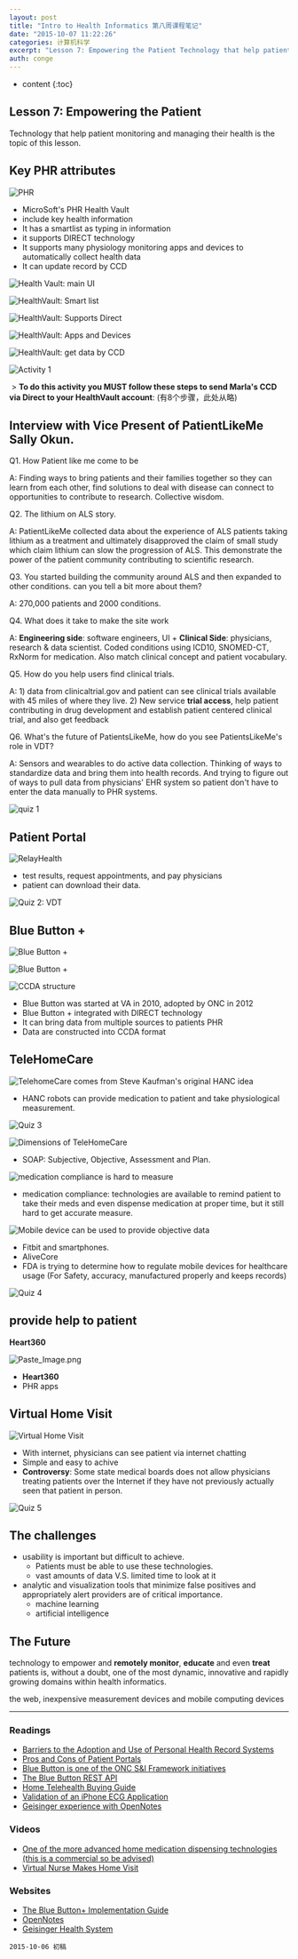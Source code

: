 ```yaml
---
layout: post
title: "Intro to Health Informatics 第八周课程笔记"
date: "2015-10-07 11:22:26"
categories: 计算机科学
excerpt: "Lesson 7: Empowering the Patient Technology that help patient monitoring..."
auth: conge
---
```

* content
{:toc}

## Lesson 7: Empowering the Patient

Technology that help patient monitoring and managing their health is the topic of this lesson.

## Key PHR attributes

![PHR](/assets/images/计算机科学/118382-1de1fb6ccc3003c0.png)

* MicroSoft's PHR Health Vault
* include key health information
* It has a smartlist as typing in information
* it supports DIRECT technology
* It supports many physiology monitoring apps and devices to automatically collect health data
* It can update record by CCD 

![Health Vault: main UI](/assets/images/计算机科学/118382-0f1b5067121817b0.png)

![HealthVault: Smart list](/assets/images/计算机科学/118382-76cb9494f5c5d179.png)

![HealthVault: Supports Direct](/assets/images/计算机科学/118382-2c8b0578a7b2c2e4.png)

![HealthVault: Apps and Devices](/assets/images/计算机科学/118382-aab2fe8424722b71.png)

![HealthVault: get data by CCD](/assets/images/计算机科学/118382-4ea3f85c06e899fa.png)

![Activity 1](/assets/images/计算机科学/118382-86383f3d9144a005.png)

 > **To do this activity you MUST follow these steps to send Marla's CCD via Direct to your HealthVault account**: (有8个步骤，此处从略)

## Interview with Vice Present of PatientLikeMe Sally Okun.

Q1. How Patient like me come to be

A: Finding ways to bring patients and their families together so they can learn from each other, find solutions to deal with disease can connect to opportunities to contribute to research. Collective wisdom.

Q2. The lithium on ALS story.

A: PatientLikeMe collected data about the experience of ALS patients taking lithium as a treatment and ultimately disapproved the claim of small study which claim lithium can slow the progression of ALS. This demonstrate the power of the patient community contributing to scientific research.

Q3. You started building the community around ALS and then expanded to other conditions. can you tell a bit more about them?

A: 270,000 patients and  2000 conditions.

Q4. What does it take to make the site work

A: **Engineering side**: software engineers, UI + **Clinical Side**: physicians, research & data scientist. Coded conditions using ICD10, SNOMED-CT, RxNorm for medication. Also match clinical concept and patient vocabulary. 

Q5. How do you help users find clinical trials.

A: 1) data from clinicaltrial.gov and patient can see clinical trials available with 45 miles of where they live. 2) New service **trial access**, help patient contributing in drug development and establish patient centered clinical trial, and also get feedback

Q6. What's the future of PatientsLikeMe, how do you see PatientsLikeMe's role in VDT?

A: Sensors and wearables to do active data collection. Thinking of ways to standardize data and bring them into health records. And trying to figure out of ways to pull data from physicians' EHR system so patient don't have to enter the data manually to PHR systems.


![quiz 1](/assets/images/计算机科学/118382-61a4d9df70d52f08.png)

## Patient Portal

![RelayHealth](/assets/images/计算机科学/118382-174b3c94a291ed94.png)

* test results, request appointments, and pay physicians
* patient can download their data.

![Quiz 2: VDT](/assets/images/计算机科学/118382-83c30bca49221c0c.png)

## Blue Button +

![Blue Button +](/assets/images/计算机科学/118382-cd173157230f5e53.png)

![Blue Button +](/assets/images/计算机科学/118382-5152852e0b9cda8c.png)

![CCDA structure](/assets/images/计算机科学/118382-fbea12cb89c5e88e.png)

* Blue Button was started at VA in 2010, adopted by ONC in 2012
* Blue Button + integrated with DIRECT technology
* It can bring data from multiple sources to patients PHR 
* Data are constructed into CCDA format

## TeleHomeCare

![TelehomeCare comes from Steve Kaufman's original HANC idea](/assets/images/计算机科学/118382-f15ff9e9cabd5ef4.png)

* HANC robots can provide medication to patient and take physiological measurement.

![Quiz 3](/assets/images/计算机科学/118382-cfc6ac0c98451a6e.png)

![Dimensions of TeleHomeCare](/assets/images/计算机科学/118382-b2c89020d349c2b2.png)

* SOAP: Subjective, Objective, Assessment and Plan.

![medication compliance is hard to measure](/assets/images/计算机科学/118382-81fb4f2a478f31a6.png)

* medication compliance: technologies are available to remind patient to take their meds and even dispense medication at proper time, but it still hard to get accurate measure.

![Mobile device can be used to provide objective data](/assets/images/计算机科学/118382-1e836675b0fcb2c5.png)

* Fitbit and smartphones. 
* AliveCore
* FDA is trying to determine how to regulate mobile devices for healthcare usage (For Safety, accuracy, manufactured properly and keeps records)

![Quiz 4](/assets/images/计算机科学/118382-96729b767bafd5a9.png)

## provide help to patient

**Heart360**

![Paste_Image.png](/assets/images/计算机科学/118382-1d5099850e8c4194.png)

* **Heart360**
* PHR apps

## Virtual Home Visit

![Virtual Home Visit](/assets/images/计算机科学/118382-ff1f9429a169bafc.png)

* With internet, physicians can see patient via internet chatting
* Simple and easy to achive
* **Controversy**: Some state medical boards does not allow physicians treating patients over the Internet if they have not previously actually seen that patient in person.

![Quiz 5](/assets/images/计算机科学/118382-dc32bbf2d166d385.png)

## The challenges

* usability is important but difficult to achieve. 
    * Patients must be able to use these technologies. 
    * vast amounts of data V.S. limited time to look at it 
* analytic and visualization tools that minimize false positives and appropriately alert providers are of critical importance. 
  * machine learning 
  * artificial intelligence 

## The Future

technology to empower and **remotely monitor**, **educate** and even **treat** patients is, without a doubt, one of the most dynamic, innovative and rapidly growing domains within health informatics. 

the web, inexpensive measurement devices and mobile computing devices 

----

### Readings

* [Barriers to the Adoption and Use of Personal Health Record Systems](http://staging.star-uci.org/wp-content/uploads/2011/01/iConf_PHR_CAMERAREADY.pdf)
* [Pros and Cons of Patient Portals](http://www.cfha.net/blogpost/689173/138161/The-Pros-and-Cons-of-Patient-Portals-Can-Integrated-Electronic-Health-Records-Help-Empower-Patients)
* [Blue Button is one of the ONC S&I Framework initiatives](http://wiki.siframework.org/BlueButton+Plus+Initiative)
* [The Blue Button REST API](http://bluebuttontoolkit.healthit.gov/blue-button-plus-pull/)
* [Home Telehealth Buying Guide](http://atatelemedicinedirectory.com/Listing/Index/Medical_Services__Providers/Home_Telehealth/2844/96)
* [Validation of an iPhone ECG Application](http://circ.ahajournals.org/cgi/content/meeting_abstract/126/21_MeetingAbstracts/A16810)
* [Geisinger experience with OpenNotes](http://www.myopennotes.org/tag/geisinger/)

### Videos

* [One of the more advanced home medication dispensing technologies (this is a commercial so be advised)](http://www.tabsafe.com/?page_id=498/?)
* [Virtual Nurse Makes Home Visit](https://www.youtube.com/watch?v=NYrFHuHxCqU)

### Websites

* [The Blue Button+ Implementation Guide](http://bluebuttonplus.org/)
* [OpenNotes](http://www.myopennotes.org/OpenNotes)
* [Geisinger Health System](http://www.geisinger.org/)

```
2015-10-06 初稿
```
